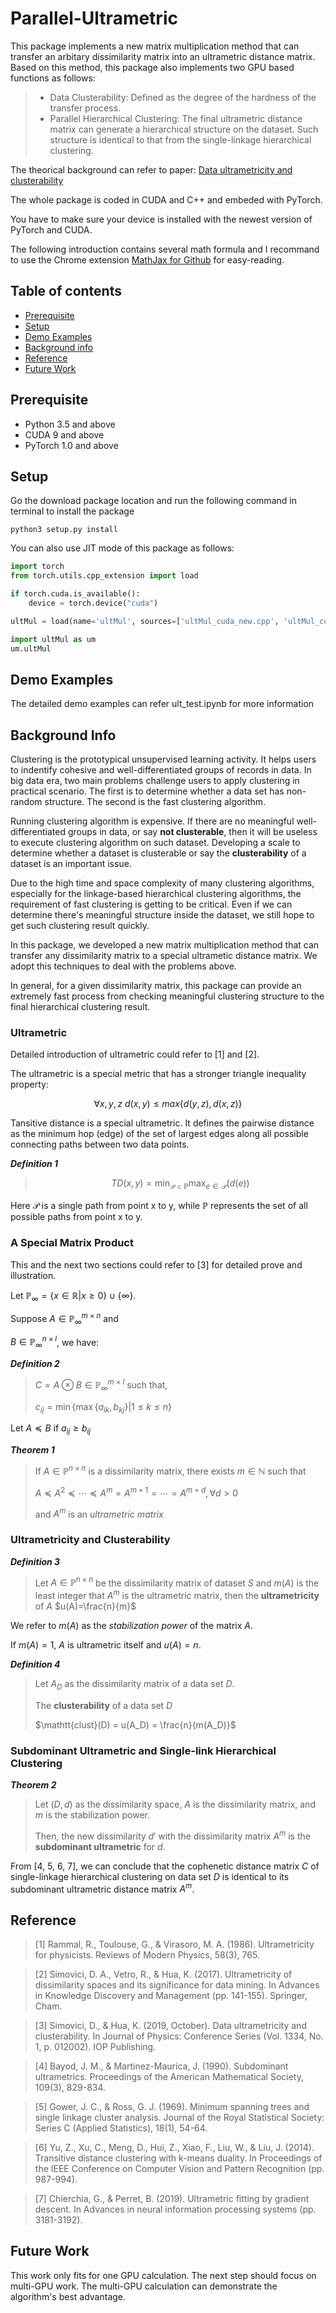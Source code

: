 # Parallel-Ultrametric 
This package implements a new matrix multiplication method that can transfer an arbitary dissimilarity matrix into an ultrametric distance matrix. Based on this method, this package also implements two GPU based functions as follows:
> * Data Clusterability: Defined as the degree of the hardness of the transfer process. 
> * Parallel Hierarchical Clustering: The final ultrametric distance matrix can generate a hierarchical structure on the dataset. Such structure is identical to that from the single-linkage hierarchical clustering.  

The theorical background can refer to paper: [Data ultrametricity and clusterability](https://iopscience.iop.org/article/10.1088/1742-6596/1334/1/012002/meta)

The whole package is coded in CUDA and C++ and embeded with PyTorch. 

You have to make sure your device is installed with the newest version of PyTorch and CUDA. 

The following introduction contains several math formula and I recommand to use the Chrome extension [MathJax for Github](https://chrome.google.com/webstore/detail/mathjax-plugin-for-github/ioemnmodlmafdkllaclgeombjnmnbima) for easy-reading.

## Table of contents
* [Prerequisite](#prerequisite)
* [Setup](#setup)
* [Demo Examples](#demo-examples)
* [Background info](#background-info)
* [Reference](#reference)
* [Future Work](#future-work)

## Prerequisite
* Python 3.5 and above
* CUDA 9 and above
* PyTorch 1.0 and above

## Setup
Go the download package location and run the following command in terminal to install the package

```shell
python3 setup.py install
```

You can also use JIT mode of this package as follows:

```python
import torch
from torch.utils.cpp_extension import load

if torch.cuda.is_available():
    device = torch.device("cuda")

ultMul = load(name='ultMul', sources=['ultMul_cuda_new.cpp', 'ultMul_cuda_kernel_new.cu'])

import ultMul as um
um.ultMul
```

## Demo Examples
The detailed demo examples can refer ult_test.ipynb for more information

## Background Info
Clustering is the prototypical unsupervised learning activity. It helps users to indentify cohesive and well-differentiated groups of records in data. In big data era, two main problems challenge users to apply clustering in practical scenario. The first is to determine whether a data set has non-random structure. The second is the fast clustering algorithm. 

Running clustering algorithm is expensive. If there are no meaningful well-differentiated groups in data, or say **not clusterable**, then it will be useless to execute clustering algorithm on such dataset. Developing a scale to determine whether a dataset is clusterable or say the **clusterability** of a dataset is an important issue. 

Due to the high time and space complexity of many clustering algorithms, especially for the linkage-based hierarchical clustering algorithms, the requirement of fast clustering is getting to be critical. Even if we can determine there's meaningful structure inside the dataset, we still hope to get such clustering result quickly. 

In this package, we developed a new matrix multiplication method that can transfer any dissimilarity matrix to a special ultrametic distance matrix. We adopt this techniques to deal with the problems above. 

In general, for a given dissimilarity matrix, this package can provide an extremely fast process from checking meaningful clustering structure to the final hierarchical clustering result.

### Ultrametric
Detailed introduction of ultrametric could refer to [1] and [2].

The ultrametric is a special metric that has a stronger triangle inequality property:

$$\forall x,y,z\ d(x,y)\leq max\lbrace d(y,z), d(x,z)\rbrace$$
<!-- ![](https://latex.codecogs.com/png.latex?\forall&space;x,y,z,d(x,y)\leq&space;max\{d(x,z),d(y,z)\}) -->

Tansitive distance is a special ultrametric. It defines the pairwise distance as the minimum hop (edge) of the set of largest edges along all possible connecting paths between two data points.

***Definition 1*** 

> $$TD(x,y) = \min_{\mathcal{P}\in \mathbb{P}} \max_{e\in \mathcal{P}} (d(e))$$

Here $\mathcal{P}$ is a single path from point x to y, while $\mathbb{P}$ represents the set of all possible paths from point x to y.

### A Special Matrix Product
This and the next two sections could refer to [3] for detailed prove and illustration.

Let $\mathbb{P}_\infty = \lbrace x\in\mathbb{R}|x\geq 0\rbrace \cup\lbrace\infty\rbrace$.

Suppose $A\in \mathbb{P}_{\infty}^{m\times n}$ and 

$B\in \mathbb{P}_{\infty}^{n\times l}$, we have:

***Definition 2***

>$C = A\otimes B\in\mathbb{P}_\infty^{m\times l}$ such that,
>
>$c_{ij} = \min\lbrace \max\lbrace a_{ik}, b_{kj}\rbrace |1\leq k\leq n\rbrace$

Let $A\preceq B$ if $a_{ij}\geq b_{ij}$

***Theorem 1***
 
> If $A\in\mathbb{P}^{n\times n}$ is a dissimilarity matrix, there exists $m\in\mathbb{N}$ such that
>
> $A\preceq A^2\preceq\cdots\preceq A^m = A^{m+1}=\cdots = A^{m+d}, \forall d>0$
>
> and $A^m$ is an *ultrametric matrix*

### Ultrametricity and Clusterability
***Definition 3***

> Let $A\in\mathbb{P}^{n\times n}$ be the dissimilarity matrix of dataset $S$ and $m(A)$ is the least integer that $A^m$ is the ultrametric matrix, then the **ultrametricity** of $A$ $u(A)=\frac{n}{m}$

We refer to $m(A)$ as the *stabilization power* of the matrix $A$.

If $m(A)=1$, $A$ is ultrametric itself and $u(A)=n$.

***Definition 4***

> Let $A_D$ as the dissimilarity matrix of a data set $D$.
> 
> The **clusterability** of a data set $D$
> 
> $\mathtt{clust}(D) = u(A_D) = \frac{n}{m(A_D)}$

### Subdominant Ultrametric and Single-link Hierarchical Clustering
***Theorem 2***

> Let $(D, d)$ as the dissimilarity space, $A$ is the dissimilarity matrix, and $m$ is the stabilization power. 
> 
> Then, the new dissimilarity $d'$ with the dissimilarity matrix $A^m$ is the **subdominant ultrametric** for $d$.

From [4, 5, 6, 7], we can conclude that the cophenetic distance matrix $C$ of single-linkage hierarchical clustering on data set $D$ is identical to its subdominant ultrametric distance matrix $A^m$.
<!-- 4 for subdominant definition on min-max conn to transtive dist-->
<!-- 5 connect mst to single-link-->
<!-- 6 connect trans dist to mst-->
<!-- 7 is the newest work on ultra-->

## Reference
> [1] Rammal, R., Toulouse, G., & Virasoro, M. A. (1986). Ultrametricity for physicists. Reviews of Modern Physics, 58(3), 765.

> [2] Simovici, D. A., Vetro, R., & Hua, K. (2017). Ultrametricity of dissimilarity spaces and its significance for data mining. In Advances in Knowledge Discovery and Management (pp. 141-155). Springer, Cham.

> [3] Simovici, D., & Hua, K. (2019, October). Data ultrametricity and clusterability. In Journal of Physics: Conference Series (Vol. 1334, No. 1, p. 012002). IOP Publishing.

> [4] Bayod, J. M., & Martinez-Maurica, J. (1990). Subdominant ultrametrics. Proceedings of the American Mathematical Society, 109(3), 829-834.

> [5] Gower, J. C., & Ross, G. J. (1969). Minimum spanning trees and single linkage cluster analysis. Journal of the Royal Statistical Society: Series C (Applied Statistics), 18(1), 54-64.

> [6] Yu, Z., Xu, C., Meng, D., Hui, Z., Xiao, F., Liu, W., & Liu, J. (2014). Transitive distance clustering with k-means duality. In Proceedings of the IEEE Conference on Computer Vision and Pattern Recognition (pp. 987-994).

> [7] Chierchia, G., & Perret, B. (2019). Ultrametric fitting by gradient descent. In Advances in neural information processing systems (pp. 3181-3192).
## Future Work
This work only fits for one GPU calculation. The next step should focus on multi-GPU work. The multi-GPU calculation can demonstrate the algorithm's best advantage.



